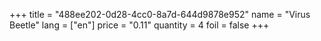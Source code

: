 +++
title = "488ee202-0d28-4cc0-8a7d-644d9878e952"
name = "Virus Beetle"
lang = ["en"]
price = "0.11"
quantity = 4
foil = false
+++
